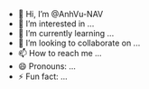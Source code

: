 - 👋 Hi, I’m @AnhVu-NAV
- 👀 I’m interested in ...
- 🌱 I’m currently learning ...
- 💞️ I’m looking to collaborate on ...
- 📫 How to reach me ...
- 😄 Pronouns: ...
- ⚡ Fun fact: ...

<!---
AnhVu-NAV/AnhVu-NAV is a ✨ special ✨ repository because its `README.md` (this file) appears on your GitHub profile.
You can click the Preview link to take a look at your changes.
--->
